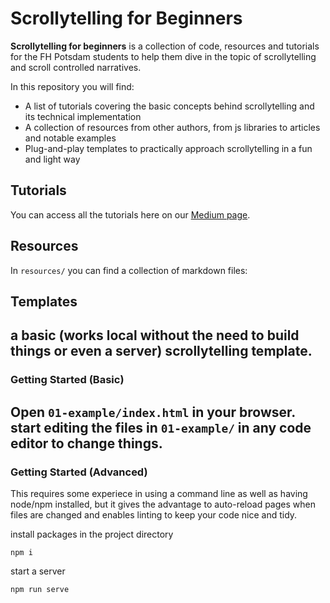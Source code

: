 # Scrollytelling for Beginners

**Scrollytelling for beginners** is a collection of code, resources and tutorials
for the FH Potsdam students to help them dive in the topic of scrollytelling and
scroll controlled narratives.

In this repository you will find:
* A list of tutorials covering the basic concepts behind scrollytelling and its
technical implementation
* A collection of resources from other authors, from js libraries to articles and
notable examples
* Plug-and-play templates to practically approach scrollytelling in a fun and light way

## Tutorials
You can access all the tutorials here on our [Medium page](https://medium.com/@scrollyforbeginners).

## Resources
In `resources/` you can find a collection of markdown files:

## Templates
a basic (works local without the need to build things or even a server)
scrollytelling template.
------

### Getting Started (Basic)

Open `01-example/index.html` in your browser. start editing the files in `01-example/`
in any code editor to change things.
------

### Getting Started (Advanced)

This requires some experiece in using a command line as well as having node/npm
installed, but it gives the advantage to auto-reload pages when files are changed
and enables linting to keep your code nice and tidy.

install packages in the project directory
```
npm i
```

start a server
```
npm run serve
```
